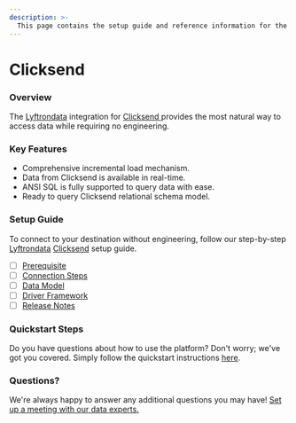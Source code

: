 ```yaml
---
description: >-
  This page contains the setup guide and reference information for the Clicksend source connector.
---
```


# Clicksend

### Overview

The [Lyftrondata](https://www.lyftrondata.com/) integration for [Clicksend](https://www.lyftrondata.com/integration/clicksend/)[ ](https://www.lyftrondata.com/integration/clicksend/)provides the most natural way to access data while requiring no engineering.

### Key Features

* Comprehensive incremental load mechanism.
* Data from Clicksend is available in real-time.&#x20;
* ANSI SQL is fully supported to query data with ease.
* Ready to query Clicksend relational schema model.

### Setup Guide

To connect to your destination without engineering, follow our step-by-step [Lyftrondata](https://www.lyftrondata.com/)  [Clicksend](https://www.lyftrondata.com/integration/clicksend/) setup guide.

* [ ] [Prerequisite](../../marketing-analytics/clicksend/prerequisite.md)
* [ ] [Connection Steps](../../marketing-analytics/clicksend/connection-steps.md)
* [ ] [Data Model](../../marketing-analytics/clicksend/data-model/)
* [ ] [Driver Framework](../../marketing-analytics/clicksend/driver-framework/)
* [ ] [Release Notes](../../marketing-analytics/clicksend/release-notes.md)

### Quickstart Steps

Do you have questions about how to use the platform? Don't worry; we've got you covered. Simply follow the quickstart instructions [here](../../../quickstart-steps.md).

### Questions? <a href="#questions" id="questions"></a>

We're always happy to answer any additional questions you may have! [Set up a meeting with our data experts.](https://www.lyftrondata.com/book-a-meeting/)

